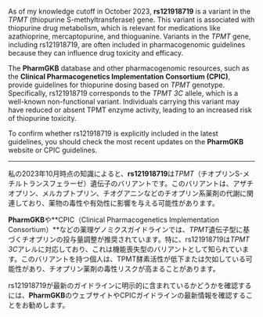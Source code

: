 As of my knowledge cutoff in October 2023, **rs121918719** is a variant in the *TPMT* (thiopurine S-methyltransferase) gene. This variant is associated with thiopurine drug metabolism, which is relevant for medications like azathioprine, mercaptopurine, and thioguanine. Variants in the *TPMT* gene, including rs121918719, are often included in pharmacogenomic guidelines because they can influence drug toxicity and efficacy.

The **PharmGKB** database and other pharmacogenomic resources, such as the **Clinical Pharmacogenetics Implementation Consortium (CPIC)**, provide guidelines for thiopurine dosing based on *TPMT* genotype. Specifically, rs121918719 corresponds to the *TPMT* *3C* allele, which is a well-known non-functional variant. Individuals carrying this variant may have reduced or absent TPMT enzyme activity, leading to an increased risk of thiopurine toxicity.

To confirm whether rs121918719 is explicitly included in the latest guidelines, you should check the most recent updates on the **PharmGKB** website or CPIC guidelines.

---

私の2023年10月時点の知識によると、**rs121918719**は*TPMT*（チオプリンS-メチルトランスフェラーゼ）遺伝子のバリアントです。このバリアントは、アザチオプリン、メルカプトプリン、チオグアニンなどのチオプリン系薬剤の代謝に関連しており、薬物の毒性や有効性に影響を与える可能性があります。

**PharmGKB**や**CPIC（Clinical Pharmacogenetics Implementation Consortium）**などの薬理ゲノミクスガイドラインでは、*TPMT*遺伝子型に基づくチオプリンの投与量調整が推奨されています。特に、rs121918719は*TPMT* *3C*アレルに対応しており、これは機能喪失型のバリアントとして知られています。このバリアントを持つ個人は、TPMT酵素活性が低下または欠如している可能性があり、チオプリン薬剤の毒性リスクが高まることがあります。

rs121918719が最新のガイドラインに明示的に含まれているかどうかを確認するには、**PharmGKB**のウェブサイトやCPICガイドラインの最新情報を確認することをお勧めします。